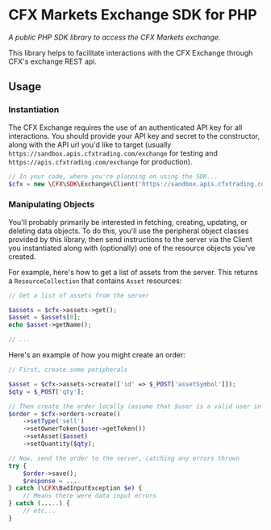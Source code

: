 # CFX Markets Exchange SDK for PHP

*A public PHP SDK library to access the CFX Markets exchange.*

This library helps to facilitate interactions with the CFX Exchange through CFX's exchange REST api.

## Usage

### Instantiation

The CFX Exchange requires the use of an authenticated API key for all interactions. You should provide your API key and secret to the constructor, along with the API url you'd like to target (usually `https://sandbox.apis.cfxtrading.com/exchange` for testing and `https://apis.cfxtrading.com/exchange` for production).

```php
// In your code, where you're planning on using the SDK...
$cfx = new \CFX\SDK\Exchange\Client('https://sandbox.apis.cfxtrading.com/exchange', $apiKey, $secret, $httpClient);
```

### Manipulating Objects

You'll probably primarily be interested in fetching, creating, updating, or deleting data objects. To do this, you'll use the peripheral object classes provided by this library, then send instructions to the server via the Client you instantiated along with (optionally) one of the resource objects you've created.

For example, here's how to get a list of assets from the server. This returns a `ResourceCollection` that contains `Asset` resources:

```php
// Get a list of assets from the server

$assets = $cfx->assets->get();
$asset = $assets[0];
echo $asset->getName();

// ...
```

Here's an example of how you might create an order:

```php
// First, create some peripherals

$asset = $cfx->assets->create(['id' => $_POST['assetSymbol']]);
$qty = $_POST['qty'];

// Then create the order locally (assume that $user is a valid user in your system)
$order = $cfx->orders->create()
    ->setType('sell')
    ->setOwnerToken($user->getToken())
    ->setAsset($asset)
    ->setQuantity($qty);

// Now, send the order to the server, catching any errors thrown
try {
    $order->save();
    $response = ....
} catch (\CFX\BadInputException $e) {
    // Means there were data input errors
} catch (.....) {
    // etc...
}
```

